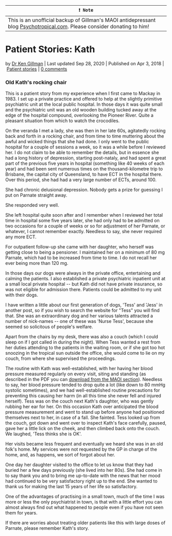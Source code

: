 **`❗ Note`** |
------------------- |
This is an unofficial backup of Gillman's MAOI antidepressant blog [Psychotropical.com](https://psychotropical.com/). Please consider donating to him! |

Patient Stories: Kath
=====================

by [Dr Ken Gillman](https://psychotropical.com/author/dr-ken-gillman/ "Posts by Dr Ken Gillman") | Last updated Sep 28, 2020 | Published on Apr 3, 2018 | [Patient stories](https://psychotropical.com/category/patient-stories/) | [0 comments](https://psychotropical.com/patient-stories-kath/#respond)

### Old Kath's rocking chair

This is a patient story from my experience when I first came to Mackay in 1983. I set up a private practice and offered to help at the slightly primitive psychiatric unit at the local public hospital. In those days it was quite small and the psychiatric unit was an old wooden building tucked away at the edge of the hospital compound, overlooking the Pioneer River. Quite a pleasant situation from which to watch the crocodiles.

On the veranda I met a lady, she was then in her late 60s, agitatedly rocking back and forth in a rocking chair, and from time to time muttering about the awful and wicked things that she had done. I only went to the public hospital for a couple of sessions a week, so it was a while before I reviewed her. I do not claim to be able to remember the details, but in essence she had a long history of depression, starting post-nataly, and had spent a great part of the previous five years in hospital (something like 40 weeks of each year) and had been sent numerous times on the thousand-kilometre trip to Brisbane, the capital city of Queensland, to have ECT in the hospital there. Over this period, she had had a very large number of ECTs, around 100.

She had chronic delusional depression. Nobody gets a prize for guessing I put on Parnate straight away.

She responded very well.

She left hospital quite soon after and I remember when I reviewed her total time in hospital some five years later, she had only had to be admitted on two occasions for a couple of weeks or so for adjustment of her Parnate, or whatever, I cannot remember exactly. Needless to say, she never required any more ECT.

For outpatient follow-up she came with her daughter, who herself was getting close to being a pensioner. I maintained her on a minimum of 80 mg Parnate, which had to be increased from time to time. I do not recall her ever being more than 120 mg.

In those days our dogs were always in the private office, entertaining and calming the patients. I also established a private psychiatric inpatient unit at a small local private hospital -- but Kath did not have private insurance, so was not eligible for admission there. Patients could be admitted to my unit with their dogs.

I have written a little about our first generation of dogs, 'Tess' and 'Jess' in another post, so if you wish to search the website for "Tess" you will find that. She was an extraordinary dog and her various talents attracted a number of nick-names -- one of these was 'Nurse Tess', because she seemed so solicitous of people's welfare.

Apart from the chairs by my desk, there was also a couch (which I could sleep on if I got called in during the night). When Tess wanted a rest from her duties attending to the patients in the waiting room, or if she got too hot snoozing in the tropical sun outside the office, she would come to lie on my couch, from where she supervised the proceedings.

The routine with Kath was well-established, with her having her blood pressure measured regularly on every visit, siting and standing (as described in the PDF you can [download from the MAOI section](https://www.psychotropical.com/wp-content/uploads/2018/02/MAOI_treatment_BP_so.pdf)). Needless to say, her blood pressure tended to drop quite a lot (like down to 80 mmHg systolic sometimes), and we had well-established routine precautions for preventing this causing her harm (in all this time she never fell and injured herself). Tess was on the couch next Kath's daughter, who was gently rubbing her ear for her. On this occasion Kath over anticipated the blood pressure measurement and went to stand up before anyone had positioned themselves next to her, in case of a fall. She fainted. Tess looked up from the couch, got down and went over to inspect Kath's face carefully, paused, gave her a little lick on the cheek, and then climbed back onto the couch. We laughed, 'Tess thinks she is OK'.

Her visits became less frequent and eventually we heard she was in an old folk's home. My services were not requested by the GP in charge of the home, and, as happens, we sort of forgot about her.

One day her daughter visited to the office to let us know that they had buried her a few days previously (she lived into her 80s). She had come in to say thank you and to bring me up-to-date with the news that her mood had continued to be very satisfactory right up to the end. She wanted to thank us for making the last 15 years of her life so satisfactory.

One of the advantages of practising in a small town, much of the time I was more or less the only psychiatrist in town, is that with a little effort you can almost always find out what happened to people even if you have not seen them for years.

If there are worries about treating older patients like this with large doses of Parnate, please remember Kath's story.
